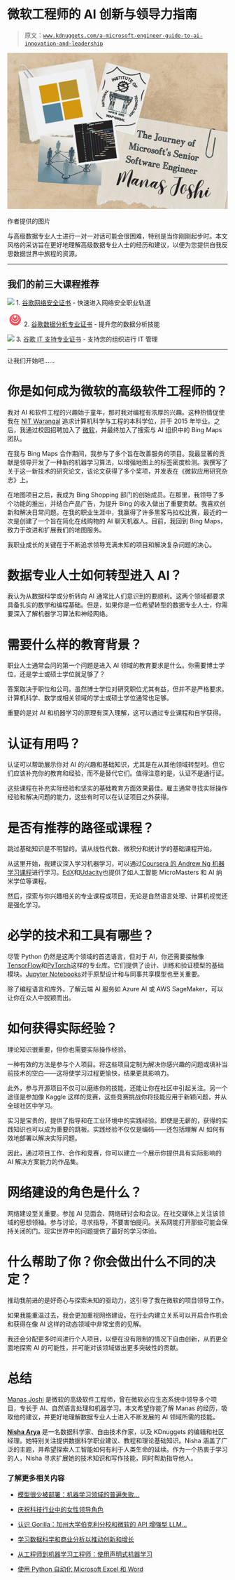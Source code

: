 # 微软工程师的 AI 创新与领导力指南

> 原文：[`www.kdnuggets.com/a-microsoft-engineer-guide-to-ai-innovation-and-leadership`](https://www.kdnuggets.com/a-microsoft-engineer-guide-to-ai-innovation-and-leadership)

![微软工程师的 AI 创新与领导力指南](img/5ede608d0bee9fe7bc4207acdf6b94c8.png)

作者提供的图片

与高级数据专业人士进行一对一对话可能会很困难，特别是当你刚刚起步时。本文风格的采访旨在更好地理解高级数据专业人士的经历和建议，以便为您提供自我反思数据世界中旅程的资源。

* * *

## 我们的前三大课程推荐

![](img/0244c01ba9267c002ef39d4907e0b8fb.png) 1\. [谷歌网络安全证书](https://www.kdnuggets.com/google-cybersecurity) - 快速进入网络安全职业轨道

![](img/e225c49c3c91745821c8c0368bf04711.png) 2\. [谷歌数据分析专业证书](https://www.kdnuggets.com/google-data-analytics) - 提升您的数据分析技能

![](img/0244c01ba9267c002ef39d4907e0b8fb.png) 3\. [谷歌 IT 支持专业证书](https://www.kdnuggets.com/google-itsupport) - 支持您的组织进行 IT 管理

* * *

让我们开始吧……

# 你是如何成为微软的高级软件工程师的？

我对 AI 和软件工程的兴趣始于童年，那时我对编程有浓厚的兴趣。这种热情促使我在 [NIT Warangal](https://www.nitw.ac.in/) 追求计算机科学与工程的本科学位，并于 2015 年毕业。之后，我通过校园招聘加入了 [微软](http://www.microsoft.com)，并最终加入了搜索与 AI 组织中的 Bing Maps 团队。

在我与 Bing Maps 合作期间，我参与了多个旨在改善服务的项目。我最显著的贡献是领导开发了一种新的机器学习算法，以增强地图上的标签密度检测。我撰写了关于这一新技术的研究论文，该论文获得了多个奖项，并发表在《微软应用研究杂志》上。

在地图项目之后，我成为 Bing Shopping 部门的创始成员。在那里，我领导了多个功能的推出，并结合产品广告，为提升 Bing 的收入做出了重要贡献。我喜欢创新和解决日常问题。在我的职业生涯中，我赢得了许多黑客马拉松比赛，最近的一次是创建了一个旨在简化在线购物的 AI 聊天机器人。目前，我回到 Bing Maps，致力于改进和扩展我们的地图服务。

我职业成长的关键在于不断追求领导充满未知的项目和解决复杂问题的决心。

# 数据专业人士如何转型进入 AI？

我认为从数据科学或分析转向 AI 通常比人们意识到的要顺利。这两个领域都要求具备扎实的数学和编程基础。但是，如果你是一位希望转型的数据专业人士，你需要深入了解机器学习算法和神经网络。

# 需要什么样的教育背景？

职业人士通常会问的第一个问题是进入 AI 领域的教育要求是什么。你需要博士学位，还是学士或硕士学位就足够了？

答案取决于职位和公司。虽然博士学位对研究职位尤其有益，但并不是严格要求。计算机科学、数学或相关领域的学士或硕士学位通常也足够。

重要的是对 AI 和机器学习的原理有深入理解，这可以通过专业课程和自学获得。

# 认证有用吗？

认证可以帮助展示你对 AI 的兴趣和基础知识，尤其是在从其他领域转型时。但它们应该补充你的教育和经验，而不是替代它们。值得注意的是，认证不是通行证。

这些课程在补充实际经验和坚实的基础教育方面效果最佳。雇主通常寻找实际操作经验和解决问题的能力，这些有时可以在认证项目之外获得。

# 是否有推荐的路径或课程？

跳过基础知识是不明智的。请从线性代数、微积分和统计学的基础课程开始。

从这里开始，我建议深入学习机器学习，可以通过[Coursera 的 Andrew Ng 机器学习课程](https://www.coursera.org/collections/machine-learning)进行学习。[EdX](https://www.edx.org/)和[Udacity](https://www.udacity.com/)也提供了如人工智能 MicroMasters 和 AI 纳米学位等课程。

然后，探索与你兴趣相关的专业课程或项目，无论是自然语言处理、计算机视觉还是强化学习。

# 必学的技术和工具有哪些？

尽管 Python 仍然是这两个领域的首选语言，但对于 AI，你还需要接触像[TensorFlow](https://www.tensorflow.org/)和[PyTorch](https://pytorch.org/)这样的专业库。它们提供了设计、训练和验证模型的基础模块。[Jupyter Notebooks](https://jupyter.org/)对于原型设计和与同事共享模型也至关重要。

除了编程语言和库外，了解云端 AI 服务如 Azure AI 或 AWS SageMaker，可以让你在众人中脱颖而出。

# 如何获得实际经验？

理论知识很重要，但你也需要实际操作经验。

一种有效的方法是参与个人项目。将这些项目定制为解决你感兴趣的问题或填补当前技术的空白——这将使学习过程更愉快，结果更具影响力。

此外，参与开源项目不仅可以磨练你的技能，还能让你在社区中引起关注。另一个途径是参加像 Kaggle 这样的竞赛，这些竞赛挑战你将技能应用于新颖问题，并从全球社区中学习。

实习是宝贵的，提供了指导和在工业环境中的实践经验。即使是无薪的，获得的实践知识也可以成为重要的跳板。实践经验不仅仅是编码——还包括理解 AI 如何有效地部署以解决实际问题。

因此，通过项目工作、合作和竞赛，你可以建立一个展示你提供具有实际影响的 AI 解决方案能力的作品集。

# 网络建设的角色是什么？

网络建设至关重要。参加 AI 见面会、网络研讨会和会议。在社交媒体上关注该领域的思想领袖。参与讨论，寻求指导，不要害怕提问。关系网能打开那些可能会保持关闭的门。现实世界中的问题提供了最好的学习体验。

# 什么帮助了你？你会做出什么不同的决定？

推动我前进的是好奇心与探索未知的驱动力，这引导了我在微软的项目领导工作。

如果我能重温过去，我会更加重视网络建设。在行业内建立关系可以开启合作机会和获得在像 AI 这样的动态领域中非常宝贵的见解。

我还会分配更多时间进行个人项目，以便在没有限制的情况下自由创新，从而更全面地探索 AI 的可能性，并可能对该领域做出更多突破性的贡献。

# 总结

[Manas Joshi](https://www.linkedin.com/in/majos/) 是微软的高级软件工程师，曾在微软必应生态系统中领导多个项目，专长于 AI、自然语言处理和机器学习。本文希望你能了解 Manas 的经历，吸取他的建议，并更好地理解数据专业人士进入不断发展的 AI 领域所需的技能。

[](https://www.linkedin.com/in/nisha-arya-ahmed/)****[Nisha Arya](https://www.linkedin.com/in/nisha-arya-ahmed/)**** 是一名数据科学家、自由技术作家，以及 KDnuggets 的编辑和社区经理。她特别关注提供数据科学职业建议、教程和理论基础知识。Nisha 涵盖了广泛的主题，并希望探索人工智能如何有利于人类生命的延续。作为一个热衷于学习的人，Nisha 寻求扩展她的技术知识和写作技能，同时帮助指导他人。

### 了解更多相关内容

+   [模型很少被部署：机器学习领域的普遍失败…](https://www.kdnuggets.com/2022/01/models-rarely-deployed-industrywide-failure-machine-learning-leadership.html)

+   [庆祝科技行业中的女性领导角色](https://www.kdnuggets.com/2022/07/celebrating-women-leadership-roles-tech-industry.html)

+   [认识 Gorilla：加州大学伯克利分校和微软的 API 增强型 LLM…](https://www.kdnuggets.com/2023/06/meet-gorilla-uc-berkeley-microsoft-apiaugmented-llm-outperforms-gpt4-chatgpt-claude.html)

+   [学习数据科学和商业分析以推动创新和增长](https://www.kdnuggets.com/2023/08/learn-data-science-business-analytics-drive-innovation-growth.html)

+   [从工程师到机器学习工程师：使用声明式机器学习](https://www.kdnuggets.com/2023/05/predibase-go-engineer-ml-engineer-declarative-ml.html)

+   [使用 Python 自动化 Microsoft Excel 和 Word](https://www.kdnuggets.com/2021/08/automate-microsoft-excel-word-python.html)

